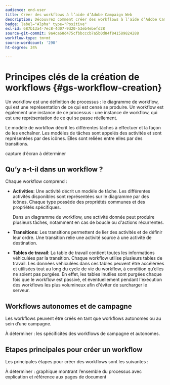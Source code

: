 ```yaml
---
audience: end-user
title: Créer des workflows à l’aide d’Adobe Campaign Web
description: Découvrez comment créer des workflows à l’aide d’Adobe Campaign Web.
badge: label="Alpha" type="Positive"
exl-id: 687b13a4-7ec8-4d07-9d20-53eb4ebefd28
source-git-commit: 9a4ca68d475cfbbcccb7a5b0d84f841589824288
workflow-type: tm+mt
source-wordcount: '290'
ht-degree: 34%

---
```



# Principes clés de la création de workflows {#gs-workflow-creation}

Un workflow est une définition de processus : le diagramme de workflow, qui est une représentation de ce qui est censé se produire. Un workflow est également une instance de ce processus : une instance de workflow, qui est une représentation de ce qui se passe réellement.

Le modèle de workflow décrit les différentes tâches à effectuer et la façon de les enchaîner. Les modèles de tâches sont appelés des activités et sont représentées par des icônes. Elles sont reliées entre elles par des transitions.

capture d’écran à déterminer

## Qu’y a-t-il dans un workflow ?

Chaque workflow comprend :

* **Activities**: Une activité décrit un modèle de tâche. Les différentes activités disponibles sont représentées sur le diagramme par des icônes. Chaque type possède des propriétés communes et des propriétés spécifiques.

   Dans un diagramme de workflow, une activité donnée peut produire plusieurs tâches, notamment en cas de boucle ou d&#39;actions récurrentes.

* **Transitions**: Les transitions permettent de lier des activités et de définir leur ordre. Une transition relie une activité source à une activité de destination.

* **Tables de travail**: La table de travail contient toutes les informations véhiculées par la transition. Chaque workflow utilise plusieurs tables de travail. Les données véhiculées dans ces tables peuvent être accélérées et utilisées tout au long du cycle de vie du workflow, à condition qu’elles ne soient pas purgées. En effet, les tables inutiles sont purgées chaque fois que le workflow est passivé, et éventuellement pendant l&#39;exécution des workflows les plus volumineux afin d&#39;éviter de surcharger le serveur.

## Workflows autonomes et de campagne

Les workflows peuvent être créés en tant que workflows autonomes ou au sein d’une campagne.

À déterminer : les spécificités des workflows de campagne et autonomes.

## Etapes principales pour créer un workflow

Les principales étapes pour créer des workflows sont les suivantes :

À déterminer : graphique montrant l’ensemble du processus avec explication et référence aux pages de document